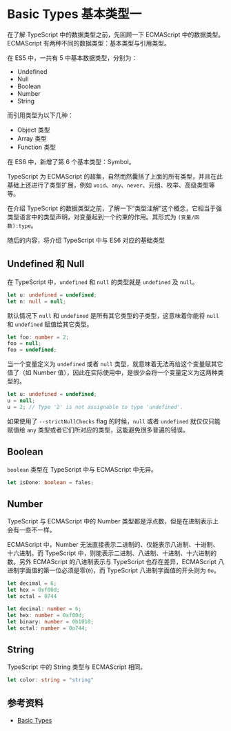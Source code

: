 # Basic Types 基本类型一

在了解 TypeScript 中的数据类型之前，先回顾一下 ECMAScript 中的数据类型。ECMAScript 有两种不同的数据类型：基本类型与引用类型。

在 ES5 中，一共有 5 中基本数据类型，分别为：

- Undefined
- Null
- Boolean
- Number
- String

而引用类型为以下几种：

- Object 类型
- Array 类型
- Function 类型

在 ES6 中，新增了第 6 个基本类型：Symbol。

TypeScript 为 ECMAScript 的超集，自然而然囊括了上面的所有类型，并且在此基础上还进行了类型扩展，例如 `void`、`any`、`never`、元组、枚举、高级类型等等。

在介绍 TypeScript 的数据类型之前，了解一下“类型注解”这个概念，它相当于强类型语言中的类型声明，对变量起到一个约束的作用。其形式为 `(变量/函数):type`。

随后的内容，将介绍 TypeScript 中与 ES6 对应的基础类型

## Undefined 和 Null

在 TypeScript 中，`undefined` 和 `null` 的类型就是 `undefined` 及 `null`。

```ts
let u: undefined = undefined;
let n: null = null;
```

默认情况下 `null` 和 `undefined` 是所有其它类型的子类型，这意味着你能将 `null` 和 `undefined` 赋值给其它类型。

```ts
let foo: number = 2;
foo = null;
foo = undefined;
```

当一个变量定义为 `undefined` 或者 `null` 类型，就意味着无法再给这个变量赋其它值了（如 Number 值），因此在实际使用中，是很少会将一个变量定义为这两种类型的。

```ts
let u: undefined = undefined;
u = null;
u = 2; // Type '2' is not assignable to type 'undefined'.
```

如果使用了 `--strictNullChecks` flag 的时候，`null` 或者 `undefined` 就仅仅只能赋值给 `any` 类型或者它们所对应的类型，这能避免很多普遍的错误。

## Boolean

`boolean` 类型在 TypeScript 中与 ECMAScript 中无异。

```ts
let isDone: boolean = fales;
```

## Number

TypeScript 与 ECMAScript 中的 Number 类型都是浮点数，但是在进制表示上会有一些不一样。

ECMAScript 中，Number 无法直接表示二进制的、仅能表示八进制、十进制、十六进制。而 TypeScript 中，则能表示二进制、八进制、十进制、十六进制的数。另外 ECMAScript 的八进制表示与 TypeScript 也存在差异，ECMAScript 八进制字面值的第一位必须是零(`0`)，而 TypeScript 八进制字面值的开头则为 `0o`。

```js
let decimal = 6;
let hex = 0xf00d;
let octal = 0744
```

```ts
let decimal: number = 6;
let hex: number = 0xf00d;
let binary: number = 0b1010;
let octal: number = 0o744;
```

## String

TypeScript 中的 String 类型与 ECMAScript 相同。

```ts
let color: string = "string"
```

## 参考资料

- [Basic Types](http://www.typescriptlang.org/docs/handbook/basic-types.html)
